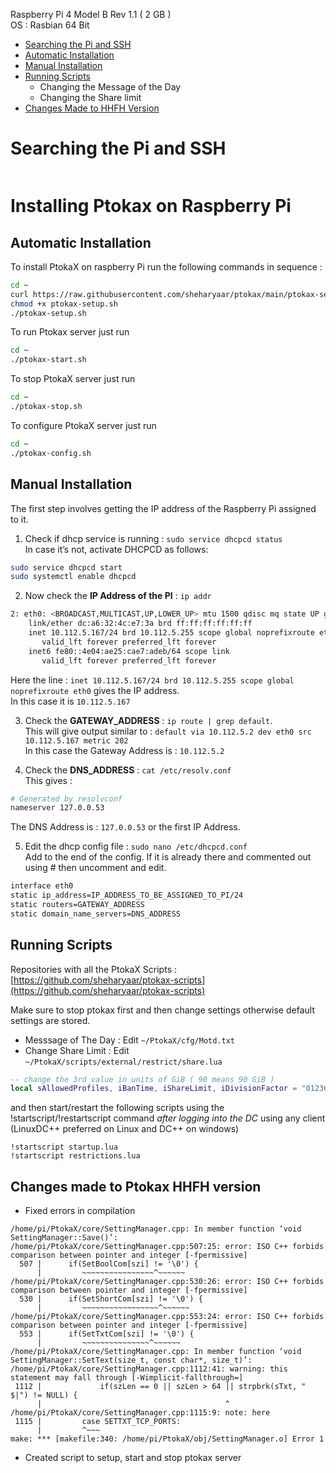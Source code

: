 Raspberry Pi 4 Model B Rev 1.1 ( 2 GB ) \
OS : Rasbian 64 Bit

- [Searching the Pi and SSH](#searching-the-pi-and-ssh)
- [Automatic Installation](#automatic-installation)
- [Manual Installation](#manual-installation)
- [Running Scripts](#running-scripts)
    - Changing the Message of the Day
    - Changing the Share limit
- [Changes Made to HHFH Version](#changes-made-to-ptokax-hhfh-version)

# Searching the Pi and SSH

```bash

```

# Installing Ptokax on Raspberry Pi

## Automatic Installation

To install PtokaX on raspberry Pi run the following commands in sequence :
```bash
cd ~
curl https://raw.githubusercontent.com/sheharyaar/ptokax/main/ptokax-setup.sh -L -o ptokax-setup.sh
chmod +x ptokax-setup.sh
./ptokax-setup.sh
```

To run Ptokax server just run
```bash
cd ~
./ptokax-start.sh
```

To stop PtokaX server just run
```bash
cd ~
./ptokax-stop.sh
```

To configure PtokaX server just run
```bash
cd ~
./ptokax-config.sh
```

## Manual Installation

The first step involves getting the IP address of the Raspberry Pi assigned to it.

1) Check if dhcp service is running : `sudo service dhcpcd status` <br>
In case it’s not, activate DHCPCD as follows:
```bash
sudo service dhcpcd start
sudo systemctl enable dhcpcd
```

2) Now check the **IP Address of the PI** : `ip addr`
```bash
2: eth0: <BROADCAST,MULTICAST,UP,LOWER_UP> mtu 1500 qdisc mq state UP group default qlen 1000
    link/ether dc:a6:32:4c:e7:3a brd ff:ff:ff:ff:ff:ff
    inet 10.112.5.167/24 brd 10.112.5.255 scope global noprefixroute eth0
       valid_lft forever preferred_lft forever
    inet6 fe80::4e04:ae25:cae7:adeb/64 scope link 
       valid_lft forever preferred_lft forever
```
Here the line : `inet 10.112.5.167/24 brd 10.112.5.255 scope global noprefixroute eth0` gives the IP address.<br>
In this case it is `10.112.5.167` <br>

3) Check the **GATEWAY_ADDRESS** : `ip route | grep default`. <br>
This will give output similar to : `default via 10.112.5.2 dev eth0 src 10.112.5.167 metric 202` <br>
In this case the Gateway Address is : `10.112.5.2` <br>

4) Check the **DNS_ADDRESS** : `cat /etc/resolv.conf` <br>
This gives : 
```bash
# Generated by resolvconf
nameserver 127.0.0.53
```
The DNS Address is : `127.0.0.53` or the first IP Address.

5) Edit the dhcp config file : `sudo nano /etc/dhcpcd.conf` <br>
Add to the end of the config. If it is already there and commented out using # then uncomment and edit.
```bash
interface eth0
static ip_address=IP_ADDRESS_TO_BE_ASSIGNED_TO_PI/24
static routers=GATEWAY_ADDRESS
static domain_name_servers=DNS_ADDRESS
```

## Running Scripts

Repositories with all the PtokaX Scripts : [https://github.com/sheharyaar/ptokax-scripts](https://github.com/sheharyaar/ptokax-scripts)

Make sure to stop ptokax first and then change settings otherwise default settings are stored.

- Messsage of The Day : Edit `~/PtokaX/cfg/Motd.txt`
- Change Share Limit : Edit `~/PtokaX/scripts/external/restrict/share.lua`

```lua
-- change the 3rd value in units of GiB ( 90 means 90 GiB )
local sAllowedProfiles, iBanTime, iShareLimit, iDivisionFactor = "01236", 6, 0, ( 2^10 )^3
```
and then start/restart the following scripts using the !startscript/!restartscript command _after logging into the DC_ using any client (LinuxDC++ preferred on Linux and DC++ on windows)

```
!startscript startup.lua
!startscript restrictions.lua
```

## Changes made to Ptokax HHFH version

- Fixed errors in compilation

```console
/home/pi/PtokaX/core/SettingManager.cpp: In member function ‘void SettingManager::Save()’:
/home/pi/PtokaX/core/SettingManager.cpp:507:25: error: ISO C++ forbids comparison between pointer and integer [-fpermissive]
  507 |      if(SetBoolCom[szi] != '\0') {
      |         ~~~~~~~~~~~~~~~~^~~~~~~
/home/pi/PtokaX/core/SettingManager.cpp:530:26: error: ISO C++ forbids comparison between pointer and integer [-fpermissive]
  530 |      if(SetShortCom[szi] != '\0') {
      |         ~~~~~~~~~~~~~~~~~^~~~~~~
/home/pi/PtokaX/core/SettingManager.cpp:553:24: error: ISO C++ forbids comparison between pointer and integer [-fpermissive]
  553 |      if(SetTxtCom[szi] != '\0') {
      |         ~~~~~~~~~~~~~~~^~~~~~~
/home/pi/PtokaX/core/SettingManager.cpp: In member function ‘void SettingManager::SetText(size_t, const char*, size_t)’:
/home/pi/PtokaX/core/SettingManager.cpp:1112:41: warning: this statement may fall through [-Wimplicit-fallthrough=]
 1112 |             if(szLen == 0 || szLen > 64 || strpbrk(sTxt, " $|") != NULL) {
      |                                         ^
/home/pi/PtokaX/core/SettingManager.cpp:1115:9: note: here
 1115 |         case SETTXT_TCP_PORTS:
      |         ^~~~
make: *** [makefile:340: /home/pi/PtokaX/obj/SettingManager.o] Error 1
```

- Created script to setup, start and stop ptokax server

